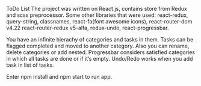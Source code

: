 ToDo List
The project was written on React.js, contains store from Redux and scss preprocessor. 
Some other libraries that were used: react-redux, query-string, classnames, react-fa(font awesome icons), react-router-dom v4.22 react-router-redux v5-alfa, redux-undo, react-progressbar.

You have an infinite hierachy of categories and tasks in them. Tasks can be flagged completed and moved to another category. Also you can rename, delete categories or add nested. Progressbar considers satisfied categories in which all tasks are done or if it’s empty.
Undo/Redo works when you add task in list of tasks. 

Enter npm install and npm start to run app.
